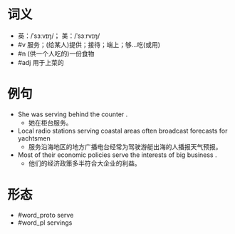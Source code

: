 # 词义
- 英：/ˈsɜːvɪŋ/； 美：/ˈsɜːrvɪŋ/
- #v 服务；(给某人)提供；接待；端上；够…吃(或用)
- #n (供一个人吃的)一份食物
- #adj 用于上菜的
# 例句
- She was serving behind the counter .
	- 她在柜台服务。
- Local radio stations serving coastal areas often broadcast forecasts for yachtsmen
	- 服务沿海地区的地方广播电台经常为驾驶游艇出海的人播报天气预报。
- Most of their economic policies serve the interests of big business .
	- 他们的经济政策多半符合大企业的利益。
# 形态
- #word_proto serve
- #word_pl servings
